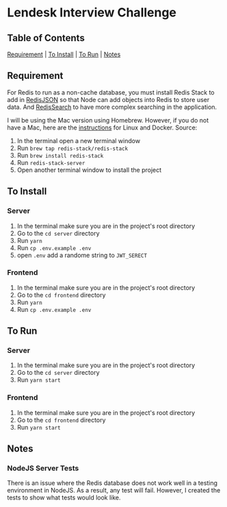 # Lendesk Interview Challenge

## Table of Contents

[Requirement](#Requirement) | [To Install](#ToInstall) | [To Run](#ToRun) | [Notes](#Notes)

## <a id="Requirement"></a>Requirement

For Redis to run as a non-cache database, you must install Redis Stack to add in [RedisJSON](https://redis.io/docs/stack/json) so that Node can add objects into Redis to store user data. And [RedisSearch](https://redis.io/docs/stack/search) to have more complex searching in the application.

I will be using the Mac version using Homebrew. However, if you do not have a Mac, here are the [instructions](https://redis.io/docs/stack/get-started/install) for Linux and Docker.
Source:

 1. In the terminal open a new terminal window
 2. Run `brew tap redis-stack/redis-stack`
 3. Run `brew install redis-stack`
 4. Run `redis-stack-server`
 5. Open another terminal window to install the project

## <a id="ToInstall"></a>To Install

### Server

 1. In the terminal make sure you are in the project's root directory
 2. Go to the `cd server` directory
 3. Run `yarn`
 4. Run `cp .env.example .env`
 5. open `.env` add a randome string to `JWT_SERECT`

### Frontend

 1. In the terminal make sure you are in the project's root directory
 2. Go to the `cd frontend` directory
 3. Run `yarn`
 4. Run `cp .env.example .env`

## <a id="ToRun"></a>To Run

### Server

 1. In the terminal make sure you are in the project's root directory
 2. Go to the `cd server` directory
 3. Run `yarn start`

### Frontend

 1. In the terminal make sure you are in the project's root directory
 2. Go to the `cd frontend` directory
 3. Run `yarn start`

## <a id="Notes"></a>Notes

### NodeJS Server Tests

There is an issue where the Redis database does not work well in a testing environment in NodeJS. As a result, any test will fail. However, I created the tests to show what tests would look like.
